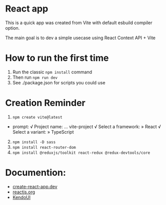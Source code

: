 # React app

This is a quick app was created from Vite with default esbuild compiler option.

The main goal is to dev a simple usecase using React Context API + Vite

# How to run the first time
1. Run the classic `npm install` command
2. Then run `npm run dev`
3. See ./package.json for scripts you could use

# Creation Reminder
1. `npm create vite@latest`
  - prompt: 
    √ Project name: ... vite-project
    √ Select a framework: » React
    √ Select a variant: » TypeScript
2. `npm install -D sass`
3. `npm install react-router-dom`
4. `npm install @reduxjs/toolkit react-redux @redux-devtools/core`

# Documention:
- [create-react-app.dev](https://create-react-app.dev/docs/)
- [reactjs.org](https://reactjs.org/docs/)
- [KendoUI](https://www.telerik.com/kendo-react-ui)
